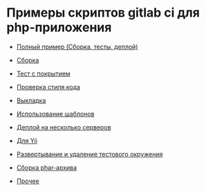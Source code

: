 Примеры скриптов gitlab ci для php-приложения
=============================================

* [Полный пример (Сборка, тесты, деплой)](gitlab.yml)
* [Сборка](build.yml)
* [Тест с покрытием](tests.yml)
* [Проверка стиля кода](cs.yml)
* [Выкладка](deploy.yml)
* [Использование шаблонов](templates.yml)
* [Деплой на несколько серверов](multi_deploy.yml)
* [Для Yii](Yii.yml)
* [Развертывание и удаление тестового окружения](create_environment_for_branch.yml)

* [Сборка phar-архива](create_phar/phar.yml)
* [Прочее](other.yml)
